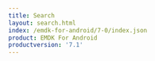 ```yaml
---
title: Search
layout: search.html
index: /emdk-for-android/7-0/index.json
product: EMDK For Android
productversion: '7.1'
---
```



















